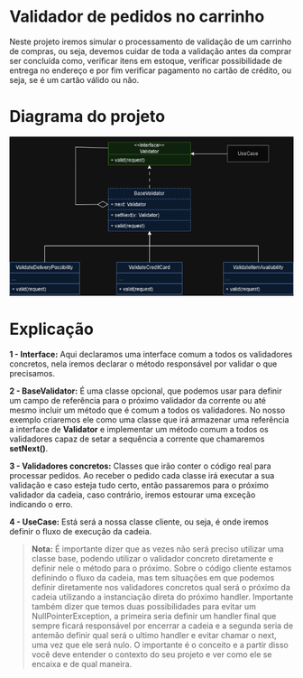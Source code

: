 # Validador de pedidos no carrinho

Neste projeto iremos simular o processamento de validação de um carrinho de compras, ou seja, devemos cuidar
de toda a validação antes da comprar ser concluída como, verificar itens em estoque, verificar possibilidade
de entrega no endereço e por fim verificar pagamento no cartão de crédito, ou seja, se é um cartão válido 
ou não.

# Diagrama do projeto

![Diagrama do projeto](chain-of-responsibility-project.png)

# Explicação

**1 - Interface:** Aqui declaramos uma interface comum a todos os validadores concretos, nela iremos
declarar o método responsável por validar o que precisamos.

**2 - BaseValidator:** É uma classe opcional, que podemos usar para definir um campo de referência para
o próximo validador da corrente ou até mesmo incluir um método que é comum a todos os validadores. No nosso
exemplo criaremos ele como uma classe que irá armazenar uma referência a interface de 
**Validator** e implementar um método comum a todos os validadores capaz de setar a sequência a corrente 
que chamaremos **setNext()**.

**3 - Validadores concretos:** Classes que irão conter o código real para processar pedidos. Ao receber
o pedido cada classe irá executar a sua validação e caso esteja tudo certo, então passaremos para o próximo
validador da cadeia, caso contrário, iremos estourar uma exceção indicando o erro.

**4 - UseCase:** Está será a nossa classe cliente, ou seja, é onde iremos definir o fluxo de execução da cadeia.


> **Nota:** É importante dizer que as vezes não será preciso utilizar uma classe base, podendo utilizar
> o validador concreto diretamente e definir nele o método para o próximo. Sobre o código cliente
> estamos definindo o fluxo da cadeia, mas tem situações em que podemos definir diretamente nos 
> validadores concretos qual será o próximo da cadeia utilizando a instanciação direta do próximo
> handler. Importante também dizer que temos duas possibilidades para evitar um NullPointerException, 
> a primeira seria definir um handler final que sempre ficará responsável por encerrar a cadeia e a segunda
> seria de antemão definir qual será o ultimo handler e evitar chamar o next, uma vez que ele será nulo.
> O importante é o conceito e a partir disso você deve entender o contexto do seu projeto e ver como ele se encaixa e de qual maneira.